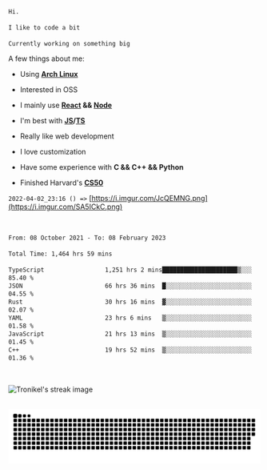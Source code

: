 ```
Hi.

I like to code a bit

Currently working on something big
```

A few things about me:

-   Using **[Arch Linux](https://archlinux.org/)**

-   Interested in OSS

-   I mainly use **[React](https://reactjs.org/) && [Node](https://nodejs.org/en/)**

-   I'm best with **[JS](https://www.javascript.com/)/[TS](https://www.typescriptlang.org/)**

-   Really like web development

-   I love customization

-   Have some experience with **C && C++ && Python**

-   Finished Harvard's **[CS50](https://cs50.harvard.edu)**

`2022-04-02_23:16 () =>` [https://i.imgur.com/JcQEMNG.png](https://i.imgur.com/SA5ICkC.png)

<br>

<!--START_SECTION:waka-->

```text
From: 08 October 2021 - To: 08 February 2023

Total Time: 1,464 hrs 59 mins

TypeScript                 1,251 hrs 2 mins█████████████████████▒░░░   85.40 %
JSON                       66 hrs 36 mins  █░░░░░░░░░░░░░░░░░░░░░░░░   04.55 %
Rust                       30 hrs 16 mins  ▓░░░░░░░░░░░░░░░░░░░░░░░░   02.07 %
YAML                       23 hrs 6 mins   ▒░░░░░░░░░░░░░░░░░░░░░░░░   01.58 %
JavaScript                 21 hrs 13 mins  ▒░░░░░░░░░░░░░░░░░░░░░░░░   01.45 %
C++                        19 hrs 52 mins  ▒░░░░░░░░░░░░░░░░░░░░░░░░   01.36 %
```

<!--END_SECTION:waka-->

<br>

<p><img align="center" src="https://github-readme-streak-stats.herokuapp.com/?user=Tronikelis&theme=dark" alt="Tronikel's streak image" /></p>

<br>

<img title="" src="https://raw.githubusercontent.com/Tronikelis/Tronikelis/output/github-contribution-grid-snake.svg" alt="very cool snake thingey" data-align="left">
